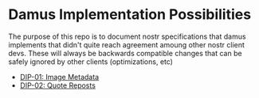 
Damus Implementation Possibilities
==================================

The purpose of this repo is to document nostr specifications that damus
implements that didn't quite reach agreement amoung other nostr client devs.
These will always be backwards compatible changes that can be safely ignored by
other clients (optimizations, etc)

- [DIP-01: Image Metadata][dip1]
- [DIP-02: Quote Reposts][dip2]

[dip1]: 01.md
[dip2]: 02.md
